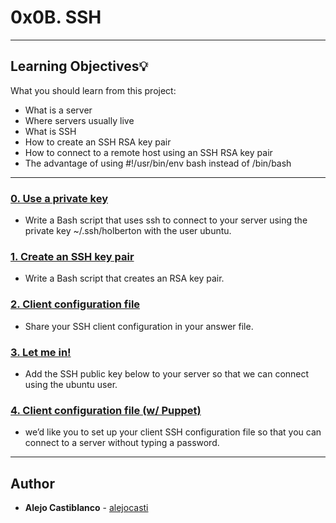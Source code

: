 # 0x0B. SSH

---
## Learning Objectives:bulb:
What you should learn from this project:

* What is a server
* Where servers usually live
* What is SSH
* How to create an SSH RSA key pair
* How to connect to a remote host using an SSH RSA key pair
* The advantage of using #!/usr/bin/env bash instead of /bin/bash
---


### [0. Use a private key ](./0-use_a_private_key)
* Write a Bash script that uses ssh to connect to your server using the private key ~/.ssh/holberton with the user ubuntu.


### [1. Create an SSH key pair](./1-create_ssh_key_pair)
* Write a Bash script that creates an RSA key pair.


### [2. Client configuration file](./2-ssh_config)
* Share your SSH client configuration in your answer file.


### [3. Let me in! ](./0x0B-ssh)
* Add the SSH public key below to your server so that we can connect using the ubuntu user.


### [4. Client configuration file (w/ Puppet) ](./4-puppet_ssh_config.pp)
* we’d like you to set up your client SSH configuration file so that you can connect to a server without typing a password.


---

## Author
* **Alejo Castiblanco** - [alejocasti](github.com/alejocasti)
